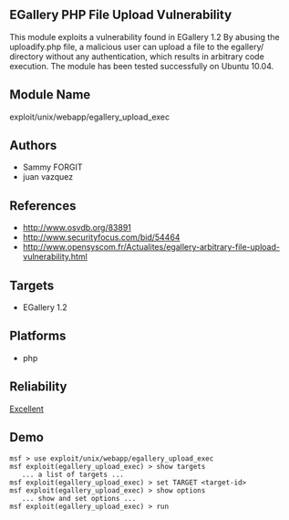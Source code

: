 ## EGallery PHP File Upload Vulnerability

This module exploits a vulnerability found in EGallery 1.2 
By abusing the uploadify.php file, a malicious user can 
upload a file to the egallery/ directory without any 
authentication, which results in arbitrary code execution. 
The module has been tested successfully on Ubuntu 10.04.


## Module Name
exploit/unix/webapp/egallery_upload_exec

## Authors
* Sammy FORGIT
* juan vazquez


## References
* http://www.osvdb.org/83891
* http://www.securityfocus.com/bid/54464
* http://www.opensyscom.fr/Actualites/egallery-arbitrary-file-upload-vulnerability.html



## Targets
* EGallery 1.2


## Platforms
* php

## Reliability
[Excellent](https://github.com/rapid7/metasploit-framework/wiki/Exploit-Ranking)

## Demo

```
msf > use exploit/unix/webapp/egallery_upload_exec
msf exploit(egallery_upload_exec) > show targets
   ... a list of targets ...
msf exploit(egallery_upload_exec) > set TARGET <target-id>
msf exploit(egallery_upload_exec) > show options
   ... show and set options ...
msf exploit(egallery_upload_exec) > run
```
    
    